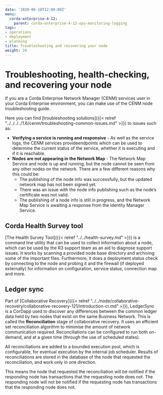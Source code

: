 ```yaml
---
date: '2020-06-18T12:00:00Z'
menu:
  corda-enterprise-4-12:
    parent: corda-enterprise-4-12-ops-monitoring-logging
tags:
- operations
- deployment
- planning
title: Troubleshooting and recovering your node
weight: 20
---
```

# Troubleshooting, health-checking, and recovering your node

If you are a Corda Enterprise Network Manager (CENM) services user in your Corda Enterprise environment, you can make use of the CENM node troubleshooting guide.

Here you can find [troubleshooting solutions]({{< relref "../../../../1.6/cenm/troubleshooting-common-issues.md" >}}) to issues such as:

* **Verifying a service is running and responsive** - As well as the service logs, the CENM services provideendpoints which can be used to determine the current status of the service, whether it is executing and if it is reachable.
* **Nodes are not appearing in the Network Map** - The Network Map Service and node is up and running, but the node cannot be seen from any other nodes on the network. There are a few different reasons why this could be:
    * The publishing of the node info was successfully, but the updated network map has not been signed yet.
    * There was an issue with the node info publishing such as the node’s certificate was not valid.
    * The publishing of a node info is still in progress, and the Network Map Service is awaiting a response from the
    Identity Manager Service.


## Corda Health Survey tool

[The Health Survey Tool]({{< relref "../../health-survey.md" >}}) is a command line utility that can be used to collect information about a node, which can be used by the R3 support team as an aid to diagnose support issues. It works by scanning a provided node base directory and archiving some of the important files. Furthermore, it does a deployment status check by connecting to the node and probing it and the firewall (if deployed externally) for information on configuration, service status, connection map and more.

## Ledger sync

Part of [Collaborative Recovery]({{< relref "../../node/collaborative-recovery/collaborative-recovery-121/introduction-cr.md" >}}), LedgerSync is a CorDapp used to discover any differences between the common ledger data held by two nodes that exist on the same Business Network. This is called the **Reconciliation** stage of collaborative recovery. It uses an efficient set reconciliation algorithm to minimise the amount of network communication required. Reconciliations can be configured to run both on-demand, and at a given time (through the use of scheduled states).

All reconciliations are added to a bounded execution pool, which is configurable, for eventual execution by the internal job scheduler. Results of reconciliations are stored in the database of the node that requested the reconciliation, and work only in one direction.

This means the node that requested the reconciliation will be notified if the responding node has transactions that the requesting node does not. The responding node will not be notified if the requesting node has transactions that the responding node does not.
